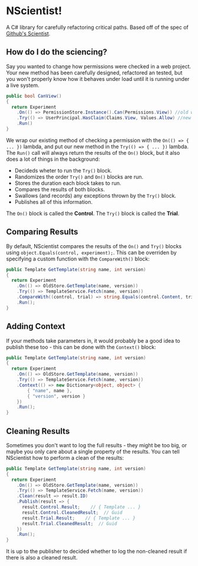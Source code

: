 # NScientist!

A C# library for carefully refactoring critical paths.  Based off of the spec of [Github's Scientist][github-scientist].

## How do I do the sciencing?

Say you wanted to change how permissions were checked in a web project.  Your new method has been carefully designed, refactored an tested, but you won't properly know how it behaves under load until it is running under a live system.

```csharp
public bool CanView()
{
  return Experiment
    .On(() => PermissionStore.Instance().Can(Permissions.View)) //old way
    .Try(() => UserPrincipal.HasClaim(Claims.View, Values.Allow) //new way
    .Run()
}
```
We wrap our existing method of checking a permission with the `On(() => { ... })` lambda, and put our new method in the `Try(() => { ... })` lambda.  The `Run()` call will always return the results of the `On()` block, but it also does a lot of things in the background:

* Decideds wheter to run the `Try()` block.
* Randomizes the order `Try()` and `On()` blocks are run.
* Stores the duration each block takes to run.
* Compares the results of both blocks.
* Swallows (and records) any exceptions thrown by the `Try()` block.
* Publishes all of this information.

The `On()` block is called the **Control**. The `Try()` block is called the **Trial**.


## Comparing Results
By default, NScientist compares the results of the `On()` and `Try()` blocks using `object.Equals(control, experiment);`.  This can be overriden by specifying a custom function with the `CompareWith()` block:

```csharp
public Template GetTemplate(string name, int version)
{
  return Experiment
    .On(() => OldStore.GetTemplate(name, version))
    .Try(() => TemplateService.Fetch(name, version))
    .CompareWith((control, trial) => string.Equals(control.Content, trial.Content, StringComparison.OrdinalIgnoreCase))
    .Run();
}
```

## Adding Context
If your methods take parameters in, it would probably be a good idea to publish these too - this can be done with the `Context()` block:

```csharp
public Template GetTemplate(string name, int version)
{
  return Experiment
    .On(() => OldStore.GetTemplate(name, version))
    .Try(() => TemplateService.Fetch(name, version))
    .Context(() => new Dictionary<object, object> {
        { "name", name },
        { "version", version }
    })
    .Run();
}
```

## Cleaning Results
Sometimes you don't want to log the full results - they might be too big, or maybe you only care about a single property of the results.  You can tell NScientist how to perform a clean of the results:

```csharp
public Template GetTemplate(string name, int version)
{
  return Experiment
    .On(() => OldStore.GetTemplate(name, version))
    .Try(() => TemplateService.Fetch(name, version))
    .Clean(result => result.ID)
    .Publish(result => {
      result.Control.Result;    // { Template ... }
      result.Control.CleanedResult;  // Guid
      result.Trial.Result;    // { Template ... }
      result.Trial.CleanedResult;  // Guid
    })
    .Run();
}
```
It is up to the publisher to decided whether to log the non-cleaned result if there is also a cleaned result.


[github-scientist]: https://github.com/github/scientist
